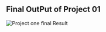 ## Final OutPut of Project 01
![Project one final Result](https://drive.google.com/file/d/1MAWtap5508460ssdVb_mv8hDaHb2fjy6/view?usp=share_link)
